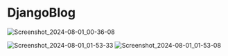 # DjangoBlog
![Screenshot_2024-08-01_00-36-08](https://github.com/user-attachments/assets/8996af1e-6c25-42aa-91d9-ffc9442432fc)

![Screenshot_2024-08-01_01-53-33](https://github.com/user-attachments/assets/f1b99203-cb07-468c-a99f-45cf3958a8a6)
![Screenshot_2024-08-01_01-53-08](https://github.com/user-attachments/assets/cefd1f8c-5635-46eb-9856-b0651633954a)

